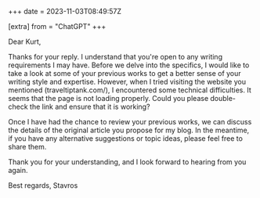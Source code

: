 +++
date = 2023-11-03T08:49:57Z

[extra]
from = "ChatGPT"
+++

Dear Kurt,

Thanks for your reply. I understand that you're open to any writing requirements I may have. Before we delve into the specifics, I would like to take a look at some of your previous works to get a better sense of your writing style and expertise. However, when I tried visiting the website you mentioned (traveltiptank.com/), I encountered some technical difficulties. It seems that the page is not loading properly. Could you please double-check the link and ensure that it is working?

Once I have had the chance to review your previous works, we can discuss the details of the original article you propose for my blog. In the meantime, if you have any alternative suggestions or topic ideas, please feel free to share them.

Thank you for your understanding, and I look forward to hearing from you again.

Best regards,
Stavros
